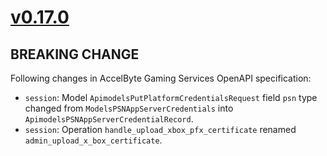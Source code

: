 # [v0.17.0]

## BREAKING CHANGE

Following changes in AccelByte Gaming Services OpenAPI specification:

- `session`: Model `ApimodelsPutPlatformCredentialsRequest` field `psn` type changed from `ModelsPSNAppServerCredentials` into `ApimodelsPSNAppServerCredentialRecord`.
- `session`: Operation `handle_upload_xbox_pfx_certificate` renamed `admin_upload_x_box_certificate`.

[v0.17.0]: https://github.com/AccelByte/accelbyte-python-modular-sdk/compare/services-session/v0.16.0..services-session/v0.17.0
